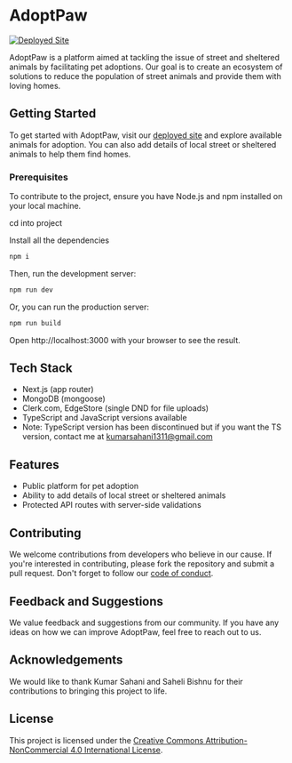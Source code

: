# AdoptPaw

[![Deployed Site](https://img.shields.io/badge/Deployed%20Site-adoptpaw.in-blue)](https://adoptpaw.in/)

AdoptPaw is a platform aimed at tackling the issue of street and sheltered animals by facilitating pet adoptions. Our goal is to create an ecosystem of solutions to reduce the population of street animals and provide them with loving homes.

## Getting Started

To get started with AdoptPaw, visit our [deployed site](https://adoptpaw.in/) and explore available animals for adoption. You can also add details of local street or sheltered animals to help them find homes.

### Prerequisites

To contribute to the project, ensure you have Node.js and npm installed on your local machine.

cd into project

Install all the dependencies

```bash
npm i
```

Then, run the development server:

```bash
npm run dev
```

Or, you can run the production server:

```bash
npm run build
```

Open http://localhost:3000 with your browser to see the result.

## Tech Stack

- Next.js (app router)
- MongoDB (mongoose)
- Clerk.com, EdgeStore (single DND for file uploads)
- TypeScript and JavaScript versions available
- Note: TypeScript version has been discontinued but if you want the TS version, contact me at kumarsahani1311@gmail.com

## Features

- Public platform for pet adoption
- Ability to add details of local street or sheltered animals
- Protected API routes with server-side validations

## Contributing

We welcome contributions from developers who believe in our cause. If you're interested in contributing, please fork the repository and submit a pull request. Don't forget to follow our [code of conduct](CONTRIBUTING.md).

## Feedback and Suggestions

We value feedback and suggestions from our community. If you have any ideas on how we can improve AdoptPaw, feel free to reach out to us.

## Acknowledgements

We would like to thank Kumar Sahani and Saheli Bishnu for their contributions to bringing this project to life.

## License

This project is licensed under the [Creative Commons Attribution-NonCommercial 4.0 International License](LICENSE).
